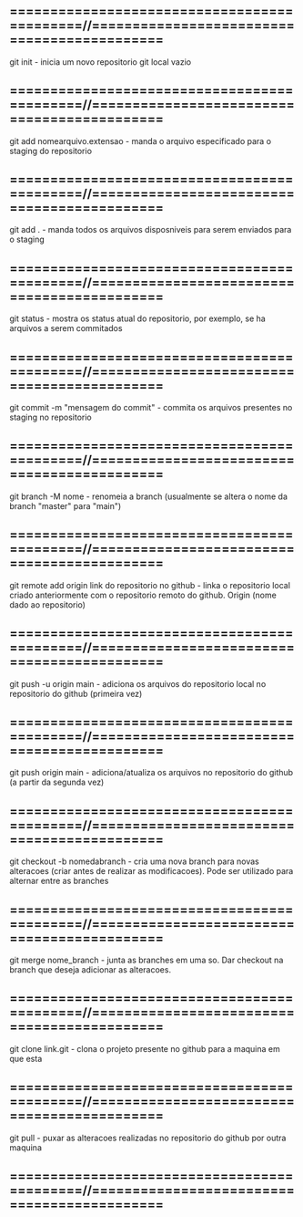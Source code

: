## ============================================//============================================ ##

git init                                                - inicia um novo repositorio git local vazio

## ============================================//============================================ ##

git add nomearquivo.extensao                            - manda o arquivo especificado para o staging do repositorio

## ============================================//============================================ ##

git add .                                               - manda todos os arquivos disposniveis para serem enviados para o staging

## ============================================//============================================ ##

git status                                              - mostra os status atual do repositorio, por exemplo, se ha arquivos a serem commitados

## ============================================//============================================ ##

git commit -m "mensagem do commit"                      - commita os arquivos presentes no staging no repositorio

## ============================================//============================================ ##

git branch -M nome                                      - renomeia a branch (usualmente se altera o nome da branch "master" para "main")

## ============================================//============================================ ##

git remote add origin link do repositorio no github     -  linka o repositorio local criado anteriormente com o repositorio remoto do github. Origin (nome dado ao repositorio)

## ============================================//============================================ ##

git push -u origin main                                 - adiciona os arquivos do repositorio local no repositorio do github (primeira vez)

## ============================================//============================================ ##

git push origin main                                    - adiciona/atualiza os arquivos no repositorio do github (a partir da segunda vez)

## ============================================//============================================ ##

git checkout -b nomedabranch                            - cria uma nova branch para novas alteracoes (criar antes de realizar as modificacoes). Pode ser utilizado para alternar entre as branches

## ============================================//============================================ ##

git merge nome_branch                                   - junta as branches em uma so. Dar checkout na branch que deseja adicionar as alteracoes.

## ============================================//============================================ ##

git clone link.git                                      - clona o projeto presente no github para a maquina em que esta

## ============================================//============================================ ##

git pull                                                - puxar as alteracoes realizadas no repositorio do github por outra maquina

## ============================================//============================================ ##
